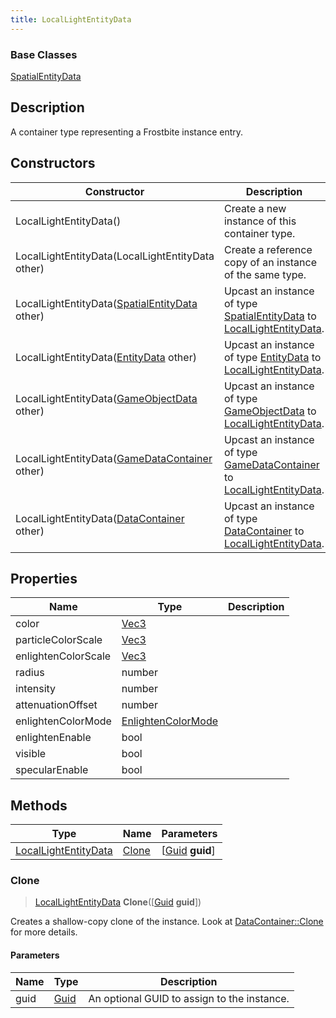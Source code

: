 ```yaml
---
title: LocalLightEntityData
---
```

### Base Classes

[SpatialEntityData](SpatialEntityData)

## Description

A container type representing a Frostbite instance entry.

## Constructors

| Constructor                                                                     | Description                                                                                                                     |
| ------------------------------------------------------------------------------- | ------------------------------------------------------------------------------------------------------------------------------- |
| LocalLightEntityData()                                                          | Create a new instance of this container type.                                                                                   |
| LocalLightEntityData(LocalLightEntityData other)                                | Create a reference copy of an instance of the same type.                                                                        |
| LocalLightEntityData([SpatialEntityData](SpatialEntityData) other)              | Upcast an instance of type [SpatialEntityData](SpatialEntityData) to [LocalLightEntityData](LocalLightEntityData).              |
| LocalLightEntityData([EntityData](EntityData) other)                            | Upcast an instance of type [EntityData](EntityData) to [LocalLightEntityData](LocalLightEntityData).                            |
| LocalLightEntityData([GameObjectData](GameObjectData) other)                    | Upcast an instance of type [GameObjectData](GameObjectData) to [LocalLightEntityData](LocalLightEntityData).                    |
| LocalLightEntityData([GameDataContainer](GameDataContainer) other)              | Upcast an instance of type [GameDataContainer](GameDataContainer) to [LocalLightEntityData](LocalLightEntityData).              |
| LocalLightEntityData([DataContainer](/vext/ref/shared/class/datacontainer) other) | Upcast an instance of type [DataContainer](/vext/ref/shared/class/datacontainer) to [LocalLightEntityData](LocalLightEntityData). |

## Properties

| Name                | Type                                     | Description |
| ------------------- | ---------------------------------------- | ----------- |
| color               | [Vec3](/vext/ref/shared/class/Vec3)        |             |
| particleColorScale  | [Vec3](/vext/ref/shared/class/Vec3)        |             |
| enlightenColorScale | [Vec3](/vext/ref/shared/class/Vec3)        |             |
| radius              | number                                   |             |
| intensity           | number                                   |             |
| attenuationOffset   | number                                   |             |
| enlightenColorMode  | [EnlightenColorMode](EnlightenColorMode) |             |
| enlightenEnable     | bool                                     |             |
| visible             | bool                                     |             |
| specularEnable      | bool                                     |             |

## Methods

| Type                                         | Name            | Parameters                                     |
| -------------------------------------------- | --------------- | ---------------------------------------------- |
| [LocalLightEntityData](LocalLightEntityData) | [Clone](#clone) | \[[Guid](/vext/ref/shared/class/guid) **guid**\] |

### Clone

> [LocalLightEntityData](LocalLightEntityData) **Clone**(\[[Guid](/vext/ref/shared/class/guid) **guid**\])

Creates a shallow-copy clone of the instance. Look at [DataContainer::Clone](/vext/ref/shared/class/datacontainer#clone) for more details.

#### Parameters

| Name | Type         | Description                                 |
| ---- | ------------ | ------------------------------------------- |
| guid | [Guid](Guid) | An optional GUID to assign to the instance. |
